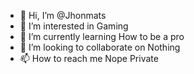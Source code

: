 - 👋 Hi, I’m @Jhonmats
- 👀 I’m interested in Gaming
- 🌱 I’m currently learning How to be a pro
- 💞️ I’m looking to collaborate on Nothing
- 📫 How to reach me Nope Private

<!---
Jhonmats/Jhonmats is a ✨ special ✨ repository because its `README.md` (this file) appears on your GitHub profile.
You can click the Preview link to take a look at your changes.
--->
